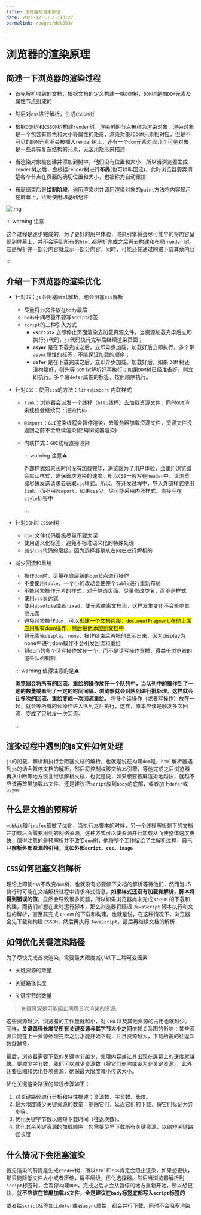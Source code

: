 ```yaml
---
title: 浏览器的渲染原理
date: 2021-12-13 21:13:27
permalink: /pages/ddc8b3/
---
```


# 浏览器的渲染原理

## 简述一下浏览器的渲染过程

- 首先解析收到的文档，根据文档的定义构建一棵`DOM`树，`DOM`树是由`DOM`元素及属性节点组成的
- 然后对`css`进行解析，生成`CSSOM`树

- 根据`DOM`树和`CSSOM`树构建`render`树，渲染树的节点被称为渲染对象，渲染对象是一个包含有颜色和大小等属性的矩形，渲染对象和`DOM`元素相对应，但是不可见的`DOM`元素不会被插入`render`树上，还有一个`dom`元素对应几个可见对象，是一些具有复杂结构的元素，无法用矩形来描述
- 当渲染对象被创建并添加到树中，他们没有位置和大小，所以当浏览器生成`render`树之后，会根据`render`树进行**布局**(也可以叫回流)，此时浏览器要弄清楚各个节点在页面的确切位置和大小，也被称为自动重排

- 布局结束后是**绘制阶段**，遍历渲染树并调用渲染对象的`paint`方法将内容显示在屏幕上，绘制使用UI基础组件

![img](https://cdn.jsdelivr.net/gh/duochizhacai/generatePic/img/202112161516986.png)

::: warning 注意

 这个过程是逐步完成的，为了更好的用户体验，渲染引擎将会尽可能早的将内容呈现到屏幕上，并不会等到所有的`html` 都解析完成之后再去构建和布局 `render` 树。它是解析完一部分内容就显示一部分内容，同时，可能还在通过网络下载其余内容

:::

## 介绍一下浏览器的渲染优化

- 针对`JS`：`js`会阻塞`html`解析，也会阻塞`css`解析
  - 尽量将`js`文件放在`body`最后
  - `body`中间尽量不要写`script`标签
  - `script`的三种引入方式
    - **`<script>`** 立即停止页面渲染去加载资源文件，当资源加载完毕后立即执行`js`代码，`js`代码执行完毕后继续渲染页面；
    - **`async`** 是在下载完成之后，立即异步加载，加载好后立即执行，多个带`async`属性的标签，不能保证加载的顺序；
    - **`defer`** 是在下载完成之后，立即异步加载。加载好后，如果 `DOM` 树还没构建好，则先等 `DOM` 树解析好再执行；如果`DOM`树已经准备好，则立即执行。多个带`defer`属性的标签，按照顺序执行。

- 针对`CSS`：使用`css`的方法：`link` `@import` 内联样式

  - `link`：浏览器会派发一个线程（`http`线程）去加载资源文件，同时`GUI`渲染线程会继续向下渲染代码

  - `@import`：`GUI`渲染线程会暂停渲染，去服务器加载资源文件，资源文件没返回之前不会继续渲染(阻碍浏览器渲染)

  - 内联样式：`GUI`线程直接渲染

    ::: warning 注意⚠️  

    外部样式如果长时间没有加载完毕，浏览器为了用户体验，会使用浏览器会默认样式，确保首次渲染的速度。所以`CSS`一般写在`header`中，让浏览器尽快发送请求去获取`css`样式。所以，在开发过程中，导入外部样式使用`link`，而不用`@import`。如果`css`少，尽可能采用内嵌样式，直接写在`style`标签中

    :::

- 针对`DOM`树 `CSSOM`树

  - `html`文件代码层级尽量不要太深
  - 使用语义化标签，避免不标准语义化的特殊处理
  - 减少`css`代码的层级，因为选择器是从右向左进行解析的

- 减少回流和重绘

  - 操作`dom`时，尽量在底层级的`dom`节点进行操作
  - 不要使用`table`，一个小的改动会使整个`table`进行重新布局
  - 不能频繁操作元素的样式，对于静态页面，尽量修改类名，而不是样式
  - 使用`css`表达式
  - 使用`absolute`或者`fixed`，使元素脱离文档流，这样发生变化不会影响其他元素
  - 避免频繁操作`dom`，可以<mark>创建一个文档片段，`documentFragment`,在他上面应用所有dom操作，然后把他添加到文档中</mark>
  - 将元素先`display：none`，操作结束后再把他显示出来，因为display为none中进行dom操作不会引发回流和重绘
  - 将dom的多个读写操作放在一个，而不是读写操作穿插，得益于浏览器的渲染队列机制

  ::: warning 值得注意的是⚠️

  **浏览器会将所有的回流、重绘的操作放在一个队列中，当队列中的操作到了一定的数量或者到了一定的时间间隔，浏览器就会对队列进行批处理。这样就会让多次的回流、重绘变成一次回流重绘。** 将多个读操作（或者写操作）放在一起，就会等所有的读操作进入队列之后执行，这样，原本应该是触发多次回流，变成了只触发一次回流。

  :::

## 渲染过程中遇到的js文件如何处理

`js`的加载、解析和执行会阻塞文档的解析，也就是说在构建`dom`是，`html`解析器遇到`js`的话会暂停文档的解析，然后将控制权移交给`JS`引擎，等他完成之后浏览器再从中断等地方恢复继续解析文档，也就是说，如果想要首屏渲染地越快，就越不应该再首屏加载`JS`文件，还是建议把`script`放到`body`的底部，或者加上`defer`或`async`

## 什么是文档的预解析

`webkit`和`firefox`都做了优化，当执行`JS`脚本的时候，另一个线程解析剩下的文档并加载后面需要用到的网络资源，这种方式可以使资源并行加载从而使整体速度更快，值得注意的是预解析并不改变`dom`树，他将整个工作留给了主解析过程，自己只**解析外部资源的引用，比如外部`script`、`css`、`image`**

## `CSS`如何阻塞文档解析

理论上即使`css`不改变`dom`树，也就没有必要停下文档的解析等待他们，然而当JS执行时可能在文档解析过程中请求样式信息，**如果样式还没有加载和解析，脚本将得到错误的值**，显然会导致很多问题，所以如果浏览器尚未完成 `CSSOM` 的下载和构建，而我们却想在此时运行脚本，那么浏览器将延迟 `JavaScript` 脚本执行和文档的解析，直至其完成 `CSSOM` 的下载和构建。也就是说，在这种情况下，浏览器会先下载和构建 `CSSOM`，然后再执行 `JavaScript`，最后再继续文档的解析

## 如何优化关键渲染路径

为了尽快完成首次渲染，需要最大限度减小以下三种可变因素

- 关键资源的数量
- 关键路径长度

- 关键字节的数量

> 关键资源是可能阻止网页首次渲染的资源。

这些资源越少，浏览器的工作量就越小，对 `CPU` 以及其他资源的占用也就越少。同样，**关键路径长度受所有关键资源与其字节大小之间**依赖关系图的影响：某些资源只能在上一资源处理完毕之后才能开始下载，并且资源越大，下载所需的往返次数就越多。

最后，浏览器需要下载的关键字节越少，处理内容并让其出现在屏幕上的速度就越快。要减少字节数，我们可以减少资源数（将它们删除或设为非关键资源），此外还要压缩和优化各项资源，确保最大限度减小传送大小。

优化关键渲染路径的常规步骤如下：

1. 对关键路径进行分析和特性描述：资源数、字节数、长度。
2. 最大限度减少关键资源的数量：删除它们，延迟它们的下载，将它们标记为异步等。
3. 优化关键字节数以缩短下载时间（往返次数）。
4. 优化其余关键资源的加载顺序：您需要尽早下载所有关键资源，以缩短关键路径长度

## 什么情况下会阻塞渲染

首先渲染的前提是生成`render`树，所以`html`和`css`肯定会阻止渲染，如果想更快，那只能降低文件大小或者压缩，扁平层级，优化选择器。然后当浏览器解析到`script`标签时，会暂停构建`DOM`，完成之后才会从暂停的地方重新开始，所以想更快，就**不应该在首屏加载`JS`文件，全是建议在`body`标签底部写入`script`标签的**

或者给`script`标签加上`defer`或者`async`属性，都会并行下载，同时不会阻塞渲染
